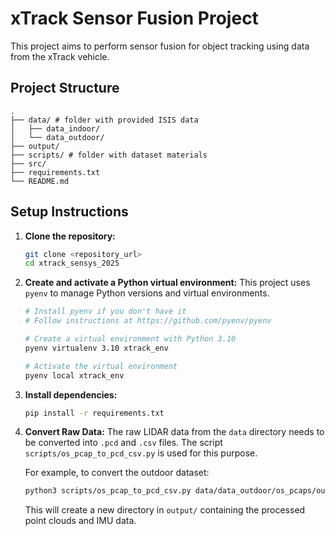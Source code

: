 # xTrack Sensor Fusion Project

This project aims to perform sensor fusion for object tracking using data from the xTrack vehicle.

## Project Structure

```
.
├── data/ # folder with provided ISIS data
│   ├── data_indoor/
│   └── data_outdoor/
├── output/
├── scripts/ # folder with dataset materials
├── src/
├── requirements.txt
└── README.md
```

## Setup Instructions

1.  **Clone the repository:**
    ```bash
    git clone <repository_url>
    cd xtrack_sensys_2025
    ```

2.  **Create and activate a Python virtual environment:**
    This project uses `pyenv` to manage Python versions and virtual environments.

    ```bash
    # Install pyenv if you don't have it
    # Follow instructions at https://github.com/pyenv/pyenv

    # Create a virtual environment with Python 3.10
    pyenv virtualenv 3.10 xtrack_env

    # Activate the virtual environment
    pyenv local xtrack_env
    ```

3.  **Install dependencies:**
    ```bash
    pip install -r requirements.txt
    ```

4.  **Convert Raw Data:**
    The raw LIDAR data from the `data` directory needs to be converted into `.pcd` and `.csv` files. The script `scripts/os_pcap_to_pcd_csv.py` is used for this purpose.

    For example, to convert the outdoor dataset:
    ```bash
    python3 scripts/os_pcap_to_pcd_csv.py data/data_outdoor/os_pcaps/ouster_20250604074152.pcap -o output/
    ```
    This will create a new directory in `output/` containing the processed point clouds and IMU data.
